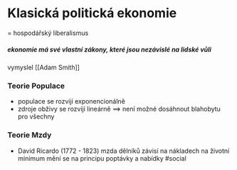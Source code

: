 # Klasická politická ekonomie
= hospodářský liberalismus
##### ekonomie  má své vlastní zákony, které jsou nezávislé na lidské vůli
vymyslel [[Adam Smith]]

### Teorie Populace
- populace se rozvijí exponencionálně
- zdroje obživy se rozvijí lineárně
==> není možné dosáhnout blahobytu pro všechny
### Teorie Mzdy
- David Ricardo (1772 - 1823)
mzda dělníků závisí na nákladech na životní minimum
mění se na principu poptávky a nabídky
#social